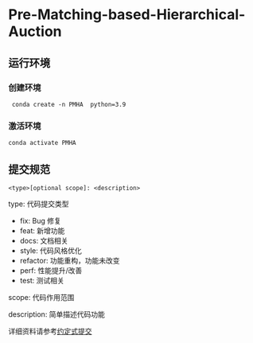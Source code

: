 # Pre-Matching-based-Hierarchical-Auction

## 运行环境

### 创建环境

```conda
 conda create -n PMHA  python=3.9  
```

### 激活环境

```conda
conda activate PMHA
```

## 提交规范

```
<type>[optional scope]: <description>
```

type: 代码提交类型

- fix: Bug 修复
- feat: 新增功能
- docs: 文档相关
- style: 代码风格优化
- refactor: 功能重构，功能未改变
- perf: 性能提升/改善
- test: 测试相关

scope: 代码作用范围

description: 简单描述代码功能

详细资料请参考[约定式提交](https://www.conventionalcommits.org/zh-hans/v1.0.0/)
